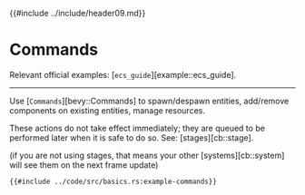 {{#include ../include/header09.md}}

# Commands

Relevant official examples:
[`ecs_guide`][example::ecs_guide].

---

Use [`Commands`][bevy::Commands] to spawn/despawn entities, add/remove
components on existing entities, manage resources.

These actions do not take effect immediately; they are queued to be performed
later when it is safe to do so. See: [stages][cb::stage].

(if you are not using stages, that means your other [systems][cb::system]
will see them on the next frame update)

```rust,no_run,noplayground
{{#include ../code/src/basics.rs:example-commands}}
```
